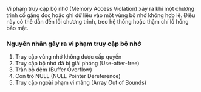 Vi phạm truy cập bộ nhớ (Memory Access Violation) xảy ra khi một chương trình cố gắng đọc hoặc ghi dữ liệu vào một vùng bộ nhớ không hợp lệ. Điều này có thể dẫn đến lỗi chương trình, treo hệ thống hoặc thậm chí lỗ hổng bảo mật.
### Nguyên nhân gây ra vi phạm truy cập bộ nhớ

1. Truy cập vùng nhớ không được cấp quyền
2. Truy cập bộ nhớ đã bị giải phóng (Use-after-free)
3. Tràn bộ đệm (Buffer Overflow)
4. Con trỏ NULL (NULL Pointer Dereference)
5. Truy cập ngoài phạm vi mảng (Array Out of Bounds)